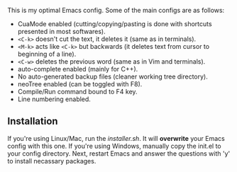 This is my optimal Emacs config. Some of the main configs are as follows: 

* CuaMode enabled (cutting/copying/pasting is done with shortcuts presented in most softwares).
* `<C-k>` doesn't cut the text, it deletes it (same as in terminals).
* `<M-k>` acts like `<C-k>` but backwards (it deletes text from cursor to beginning of a line).
* `<C-w>` deletes the previous word (same as in Vim and terminals).
* auto-complete enabled (mainly for C++).
* No auto-generated backup files (cleaner working tree directory).
* neoTree enabled (can be toggled with F8).
* Compile/Run command bound to F4 key.
* Line numbering enabled.

## Installation
If you're using Linux/Mac, run the *installer.sh*. It will **overwrite** your Emacs config with this one. If you're using Windows, manually copy the init.el to your config directory. Next, restart Emacs and answer the questions with 'y' to install necassary packages.